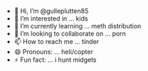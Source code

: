 - 👋 Hi, I’m @gulleplutten85
- 👀 I’m interested in ... kids
- 🌱 I’m currently learning ... meth distribution
- 💞️ I’m looking to collaborate on ... porn
- 📫 How to reach me ... tinder
- 😄 Pronouns: ... heli/copter
- ⚡ Fun fact: ... i hunt midgets

<!---
gulleplutten85/gulleplutten85 is a ✨ special ✨ repository because its `README.md` (this file) appears on your GitHub profile.
You can click the Preview link to take a look at your changes.
--->
